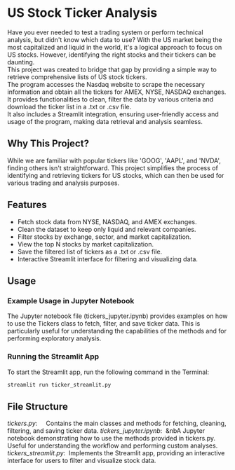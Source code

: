 # US Stock Ticker Analysis

Have you ever needed to test a trading system or perform technical analysis, but didn't know which data to use? With the US market being the most capitalized and liquid in the world, it's a logical approach to focus on US stocks. However, identifying the right stocks and their tickers can be daunting. \
This project was created to bridge that gap by providing a simple way to retrieve comprehensive lists of US stock tickers. \
The program accesses the Nasdaq website to scrape the necessary information and obtain all the tickers for AMEX, NYSE, NASDAQ exchanges. \
It provides functionalities to clean, filter the data by various criteria and download the ticker list in a .txt or .csv file. \
It also includes a Streamlit integration, ensuring user-friendly access and usage of the program, making data retrieval and analysis seamless.

## Why This Project?
While we are familiar with popular tickers like 'GOOG', 'AAPL', and 'NVDA', finding others isn't straightforward. This project simplifies the process of identifying and retrieving tickers for US stocks, which can then be used for various trading and analysis purposes.


## Features
- Fetch stock data from NYSE, NASDAQ, and AMEX exchanges.
- Clean the dataset to keep only liquid and relevant companies.
- Filter stocks by exchange, sector, and market capitalization.
- View the top N stocks by market capitalization.
- Save the filtered list of tickers as a .txt or .csv file.
- Interactive Streamlit interface for filtering and visualizing data.

## Usage

### Example Usage in Jupyter Notebook

The Jupyter notebook file (tickers_jupyter.ipynb) provides examples on how to use the Tickers class to fetch, filter, and save ticker data. This is particularly useful for understanding the capabilities of the methods and for performing exploratory analysis.

### Running the Streamlit App
To start the Streamlit app, run the following command in the Terminal:
```sh
streamlit run ticker_streamlit.py
```

## File Structure

*tickers.py*: &nbsp;&nbsp;&nbsp;&nbsp;Contains the main classes and methods for fetching, cleaning, filtering, and saving ticker data.
*tickers_jupyter.ipynb*: &nbsp;&nbA Jupyter notebook demonstrating how to use the methods provided in tickers.py. Useful for understanding the workflow and performing custom analyses. \
*tickers_streamlit.py*: &nbsp;Implements the Streamlit app, providing an interactive interface for users to filter and visualize stock data.

